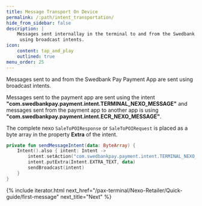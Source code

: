```yaml
---
title: Message Transport On Device
permalink: /:path/intent_transportation/
hide_from_sidebar: false
description: |
    Messages sent internallay in the terminal to and from the Swedbank Pay Payment App are sent
     using broadcast intents.
icon:
    content: tap_and_play
    outlined: true
menu_order: 25
---
```


Messages sent to and from the Swedbank Pay Payment App are sent using broadcast intents.

Messages sent to the payment app are sent using the intent **"com.swedbankpay.payment.intent.TERMINAL_NEXO_MESSAGE"** and messages sent from the payment app to another app is using **"com.swedbankpay.payment.intent.ECR_NEXO_MESSAGE"**.

The complete nexo `SaleToPOIResponse` or `SaleToPOIRequest` is placed as a byte array in the property **Extra** of the intent.

```kotlin
private fun sendMessageIntent(data: ByteArray) {
    Intent().also { intent: Intent ->
        intent.setAction("com.swedbankpay.payment.intent.TERMINAL_NEXO_MESSAGE")
        intent.putExtra(Intent.EXTRA_TEXT, data)
        sendBroadcast(intent)
    }
}
```

{% include iterator.html next_href="/pax-terminal/Nexo-Retailer/Quick-guide/first-message" next_title="Next" %}
